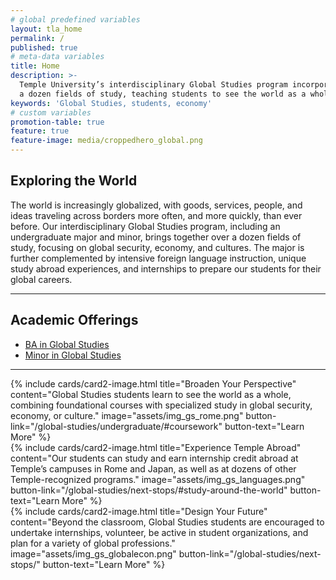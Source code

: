 ```yaml
---
# global predefined variables
layout: tla_home
permalink: /
published: true
# meta-data variables
title: Home
description: >-
  Temple University’s interdisciplinary Global Studies program incorporates over
  a dozen fields of study, teaching students to see the world as a whole.
keywords: 'Global Studies, students, economy'
# custom variables
promotion-table: true
feature: true 
feature-image: media/croppedhero_global.png
---
```

## Exploring the World
The world is increasingly globalized, with goods, services, people, and ideas traveling across borders more often, and more quickly, than ever before. Our interdisciplinary Global Studies program, including an undergraduate major and minor, brings together over a dozen fields of study, focusing on global security, economy, and cultures. The major is further complemented by intensive foreign language instruction, unique study abroad experiences, and internships to prepare our students for their global careers.

___

## Academic Offerings
- [BA in Global Studies](https://bulletin.temple.edu/undergraduate/liberal-arts/global-studies/ba-global-studies/)
- [Minor in Global Studies](https://bulletin.temple.edu/undergraduate/liberal-arts/global-studies/minor-global-studies/)

___

<div class="row row-wide">
  <div class="col m12 l4">{% include cards/card2-image.html
    title="Broaden Your Perspective"
    content="Global Studies students learn to see the world as a whole, combining foundational courses with specialized study in global security, economy, or culture."
    image="assets/img_gs_rome.png"
    button-link="/global-studies/undergraduate/#coursework"
    button-text="Learn More" %}
  </div>
  <div class="row row-wide">
    <div class="col m12 l4">{% include cards/card2-image.html
      title="Experience Temple Abroad"
      content="Our students can study and earn internship credit abroad at Temple’s campuses in Rome and Japan, as well as at dozens of other Temple-recognized programs."
      image="assets/img_gs_languages.png"
      button-link="/global-studies/next-stops/#study-around-the-world"
      button-text="Learn More" %}
    </div>
    <div class="row row-wide">
      <div class="col m12 l4">{% include cards/card2-image.html
        title="Design Your Future"
        content="Beyond the classroom, Global Studies students are encouraged to undertake internships, volunteer, be active in student organizations, and plan for a variety of global professions."
        image="assets/img_gs_globalecon.png"
        button-link="/global-studies/next-stops/"
        button-text="Learn More" %}
      </div>
    </div>

